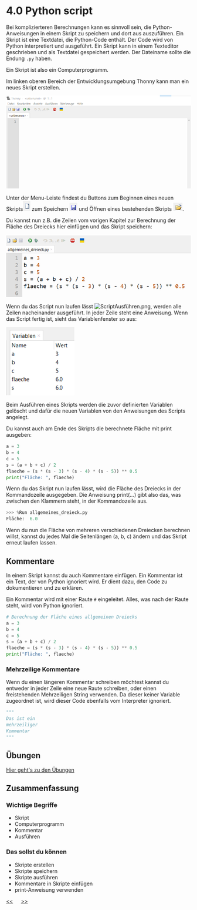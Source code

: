 # 4.0 Python script

Bei komplizierteren Berechnungen kann es sinnvoll sein, 
die Python-Anweisungen in einem Skript zu speichern und 
dort aus auszuführen. 
Ein Skript ist eine Textdatei, die Python-Code enthält. 
Der Code wird von Python interpretiert und ausgeführt. 
Ein Skript kann in einem Texteditor geschrieben 
und als Textdatei gespeichert werden. 
Der Dateiname sollte die Endung `.py` haben.

Ein Skript ist also ein Computerprogramm.

Im linken oberen Bereich der Entwicklungsumgebung Thonny kann man ein neues Skript erstellen.

![ScriptEditor.png](../img/4.0/ScriptEditor.png)

Unter der Menu-Leiste findest du Buttons zum 
Beginnen eines neuen Skripts![ScriptNeu.png](../img/4.0/ScriptNeu.png)
zum Speichern ![ScriptSpeichern.png](../img/4.0/ScriptSpeichern.png) und 
Öffnen eines bestehenden Skripts ![ScriptOeffben.png](../img/4.0/ScriptOeffnen.png).

Du kannst nun z.B. die Zeilen vom vorigen Kapitel zur Berechnung der 
Fläche des Dreiecks hier einfügen und das Skript speichern:

![ScriptAllgemeinesDreieck.png](../img/4.0/ScriptAllgemeinesDreieck.png)

Wenn du das Script nun laufen lässt ![ScriptAusführen.png](../img/4.0/ScriptAusführen.png), 
werden alle Zeilen nacheinander ausgeführt. In jeder Zeile steht eine Anweisung.
Wenn das Script fertig ist, sieht das Variablenfenster so aus:

![VariablenFensterAllgemeinesDreieck.png](../img/4.0/VariablenFensterAllgemeinesDreieck.png)

Beim Ausführen eines Skripts werden die zuvor definierten Variablen gelöscht 
und dafür die neuen Variablen von den Anweisungen des Scripts angelegt.

Du kannst auch am Ende des Skripts die berechnete Fläche mit print ausgeben:

```python
a = 3
b = 4
c = 5
s = (a + b + c) / 2
flaeche = (s * (s - 3) * (s - 4) * (s - 5)) ** 0.5
print("Fläche: ", flaeche)
```

Wenn du das Skript nun laufen lässt, 
wird die Fläche des Dreiecks in der Kommandozeile ausgegeben. Die Anweisung print(...) 
gibt also das, was zwischen den Klammern steht, in der Kommandozeile aus.

```python
>>> %Run allgemeines_dreieck.py
Fläche:  6.0
```

Wenn du nun die Fläche von mehreren verschiedenen Dreiecken berechnen willst, 
kannst du jedes Mal die Seitenlängen (a, b, c) ändern und das Skript erneut laufen lassen.

## Kommentare

In einem Skript kannst du auch Kommentare einfügen.
Ein Kommentar ist ein Text, der von Python ignoriert wird.
Er dient dazu, den Code zu dokumentieren und zu erklären.

Ein Kommentar wird mit einer Raute `#` eingeleitet.
Alles, was nach der Raute steht, wird von Python ignoriert.

```python
# Berechnung der Fläche eines allgemeinen Dreiecks
a = 3
b = 4
c = 5
s = (a + b + c) / 2
flaeche = (s * (s - 3) * (s - 4) * (s - 5)) ** 0.5
print("Fläche: ", flaeche)
```

### Mehrzeilige Kommentare 

Wenn du einen längeren Kommentar schreiben möchtest kannst du entweder in jeder Zeile eine neue Raute schreiben, oder einen freistehenden Mehrzeiligen String verwenden. Da dieser keiner Variable zugeordnet ist, wird dieser Code ebenfalls vom Interpreter ignoriert. 

```python
"""
Das ist ein 
mehrzeiliger
Kommentar
"""
```

## Übungen
[Hier geht's zu den Übungen](../uebungen/UE_4.0_Script.md)

## Zusammenfassung
### Wichtige Begriffe
- Skript
- Computerprogramm
- Kommentar
- Ausführen

### Das sollst du können
- Skripte erstellen
- Skripte speichern
- Skripte ausführen
- Kommentare in Skripte einfügen
- print-Anweisung verwenden




[<<](3.0_Variablen.md) &emsp; [>>](4.1_Debugger.md)